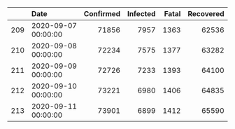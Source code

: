 |     | Date                |   Confirmed |   Infected |   Fatal |   Recovered |
|----:|:--------------------|------------:|-----------:|--------:|------------:|
| 209 | 2020-09-07 00:00:00 |       71856 |       7957 |    1363 |       62536 |
| 210 | 2020-09-08 00:00:00 |       72234 |       7575 |    1377 |       63282 |
| 211 | 2020-09-09 00:00:00 |       72726 |       7233 |    1393 |       64100 |
| 212 | 2020-09-10 00:00:00 |       73221 |       6980 |    1406 |       64835 |
| 213 | 2020-09-11 00:00:00 |       73901 |       6899 |    1412 |       65590 |